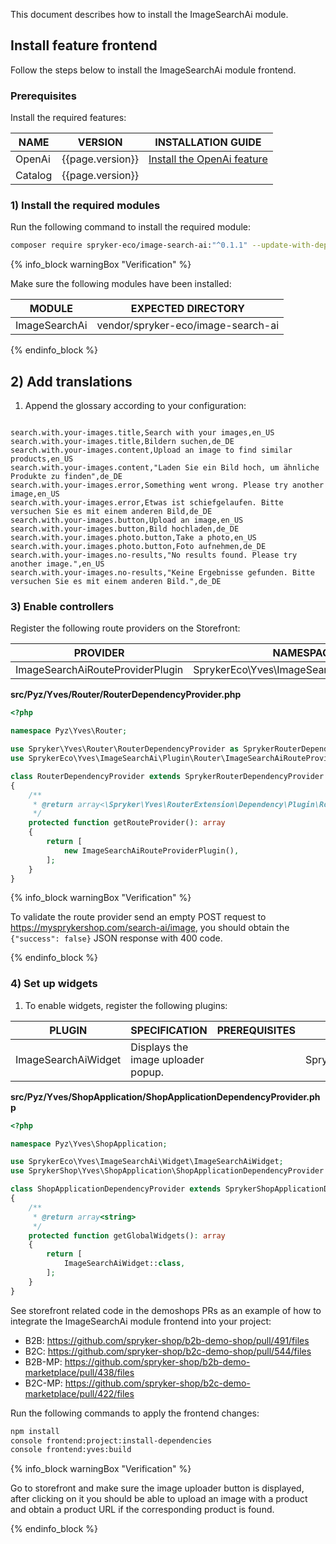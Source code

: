 This document describes how to install the ImageSearchAi module.

## Install feature frontend

Follow the steps below to install the ImageSearchAi module frontend.

### Prerequisites

Install the required features:

| NAME    | VERSION          | INSTALLATION GUIDE                                                                                                                                              |
|---------|------------------|-----------------------------------------------------------------------------------------------------------------------------------------------------------------|
| OpenAi  | {{page.version}} | [Install the OpenAi feature](/docs/pbc/all/miscellaneous/{{page.version}}/third-party-integrations/open-ai/install-and-upgrade/install-the-open-ai-module.html) |
| Catalog | {{page.version}} |                                                                                                                                                                 |

### 1) Install the required modules

Run the following command to install the required module:

```bash
composer require spryker-eco/image-search-ai:"^0.1.1" --update-with-dependencies
```

{% info_block warningBox "Verification" %}

Make sure the following modules have been installed:

| MODULE        | EXPECTED DIRECTORY                 |
|---------------|------------------------------------|
| ImageSearchAi | vendor/spryker-eco/image-search-ai |

{% endinfo_block %}

## 2) Add translations

1. Append the glossary according to your configuration:

```csv

search.with.your-images.title,Search with your images,en_US
search.with.your-images.title,Bildern suchen,de_DE
search.with.your-images.content,Upload an image to find similar products,en_US
search.with.your-images.content,"Laden Sie ein Bild hoch, um ähnliche Produkte zu finden",de_DE
search.with.your-images.error,Something went wrong. Please try another image,en_US
search.with.your-images.error,Etwas ist schiefgelaufen. Bitte versuchen Sie es mit einem anderen Bild,de_DE
search.with.your-images.button,Upload an image,en_US
search.with.your-images.button,Bild hochladen,de_DE
search.with.your.images.photo.button,Take a photo,en_US
search.with.your.images.photo.button,Foto aufnehmen,de_DE
search.with.your-images.no-results,"No results found. Please try another image.",en_US
search.with.your-images.no-results,"Keine Ergebnisse gefunden. Bitte versuchen Sie es mit einem anderen Bild.",de_DE
```

### 3) Enable controllers

Register the following route providers on the Storefront:

| PROVIDER                         | NAMESPACE                                   |
|----------------------------------|---------------------------------------------|
| ImageSearchAiRouteProviderPlugin | SprykerEco\Yves\ImageSearchAi\Plugin\Router |

**src/Pyz/Yves/Router/RouterDependencyProvider.php**

```php
<?php

namespace Pyz\Yves\Router;

use Spryker\Yves\Router\RouterDependencyProvider as SprykerRouterDependencyProvider;
use SprykerEco\Yves\ImageSearchAi\Plugin\Router\ImageSearchAiRouteProviderPlugin;

class RouterDependencyProvider extends SprykerRouterDependencyProvider
{
    /**
     * @return array<\Spryker\Yves\RouterExtension\Dependency\Plugin\RouteProviderPluginInterface>
     */
    protected function getRouteProvider(): array
    {
        return [
            new ImageSearchAiRouteProviderPlugin(),
        ];
    }
}
```

{% info_block warningBox "Verification" %}

To validate the route provider send an empty POST request to https://mysprykershop.com/search-ai/image, you should obtain the `{"success": false}` JSON response with 400 code.

{% endinfo_block %}

### 4) Set up widgets

1. To enable widgets, register the following plugins:

| PLUGIN              | SPECIFICATION                      | PREREQUISITES | NAMESPACE                            |
|---------------------|------------------------------------|---------------|--------------------------------------|
| ImageSearchAiWidget | Displays the image uploader popup. |               | SprykerEco\Yves\ImageSearchAi\Widget |

**src/Pyz/Yves/ShopApplication/ShopApplicationDependencyProvider.php**

```php
<?php

namespace Pyz\Yves\ShopApplication;

use SprykerEco\Yves\ImageSearchAi\Widget\ImageSearchAiWidget;
use SprykerShop\Yves\ShopApplication\ShopApplicationDependencyProvider as SprykerShopApplicationDependencyProvider;

class ShopApplicationDependencyProvider extends SprykerShopApplicationDependencyProvider
{
    /**
     * @return array<string>
     */
    protected function getGlobalWidgets(): array
    {
        return [
            ImageSearchAiWidget::class,
        ];
    }
}
```

See storefront related code in the demoshops PRs as an example of how to integrate the ImageSearchAi module frontend into your project:
- B2B: https://github.com/spryker-shop/b2b-demo-shop/pull/491/files
- B2C: https://github.com/spryker-shop/b2c-demo-shop/pull/544/files
- B2B-MP: https://github.com/spryker-shop/b2b-demo-marketplace/pull/438/files
- B2C-MP: https://github.com/spryker-shop/b2c-demo-marketplace/pull/422/files

Run the following commands to apply the frontend changes:

```bash
npm install
console frontend:project:install-dependencies
console frontend:yves:build
```

{% info_block warningBox "Verification" %}

Go to storefront and make sure the image uploader button is displayed, after clicking on it you should be able to upload an image with a product and obtain a product URL if the corresponding product is found.

{% endinfo_block %}
